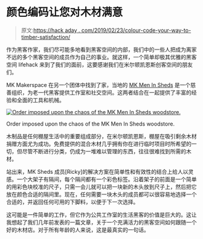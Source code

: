 # 颜色编码让您对木材满意

> 原文:[https://hack aday . com/2019/02/23/colour-code-your-way-to-timber-satisfaction/](https://hackaday.com/2019/02/23/colour-code-your-way-to-timber-satisfaction/)

作为黑客作家，我们尽可能多地看到黑客空间的内部，我们中的一些人把成为离家不远的多个黑客空间的成员作为自己的事业。就这样，一个简单却极其优雅的黑客空间 lifehack 来到了我们的面前，这要感谢我们在米尔顿凯恩斯创客空间的朋友们。

MK Makerspace 在另一个团体中找到了家，当地的 [MK Men In Sheds](https://localgiving.org/charity/mismk/) 是一个慈善组织，为老一代黑客提供工作室和社交空间。这两者结合在一起提供了丰富的经验和全面的工具和机械。

[![Order imposed upon the chaos of the MK Men In Sheds woodstore. ](../Images/c795930df9fa84cc2dd81cf94dd8f56e.png)](https://hackaday.com/wp-content/uploads/2019/02/mk-woodstore-intext.jpg)

Order imposed upon the chaos of the MK Men In Sheds woodstore.

木制品是任何棚屋生活中的重要组成部分，在米尔顿凯恩斯，棚屋在吸引剩余木材捐赠方面尤为成功。免费提供的混合木材几乎拥有你在进行临时项目时所希望的一切，但尽管不断进行分类，仍成为一堆难以管理的东西，往往很难找到所需的木材。

站出来，MK Sheds 成员[Ricky]的解决方案在简单性和有效性的结合上给人以灵感。一个大架子有隔间，每个隔间都有一个彩色标签。沿着架子的前面是一个简单的用彩色块校准的尺子，只需一会儿就可以把一块新的木头放到尺子上，然后把它放在颜色合适的隔间里。现在，任何需要一块木头的成员都可以很容易地选择一个合适的，并返回任何可用的下脚料，以便于下一次选择。

这可能是一件简单的工作，但它作为公共工作室的生活黑客的价值是巨大的。这让我想起了我们几年前发表的一篇文章，关于一个充满活力的黑客空间如何跟随一个好的木材店。对于所有年龄的人来说，这是最真实的一句话。